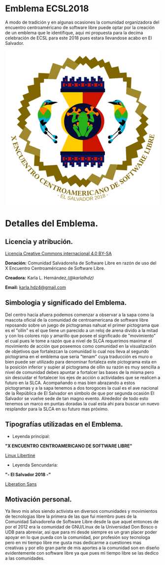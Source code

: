# Emblema ECSL2018
A modo de tradición y en algunas ocasiones la comunidad organizadora del encuentro centroaméricano de software libre puede optar por la creación de un emblema que le identifique, aqui mi propuesta para la decima celebración de ECSL para este 2018 pues estara llevandose acabo en El Salvador.

![Emblema ECSL2018](https://raw.githubusercontent.com/karlalhdz/emblemaECSL2018/master/EmblemaECSL18_KarlaHernandez.png)

# Detalles del Emblema.
## Licencia y atribución.
[Licencia Creative Commons internacional 4.0 BY-SA](https://creativecommons.org/licenses/by-sa/4.0/deed.es_ES)

**Donación:** Comunidad Salvadoreña de Software Libre en razón de uso del X Encuentro Centroaméricano de Software Libre. 

**Creadora:** Karla L. Hernández,*(@karlalhdz)*

**Email:** karla.hdz4@gmail.com

## Simbologia y significado del Emblema.
Del centro hacia afuera podemos comenzar a observar a la sapa como la mascota oficial de la comunidad de centroamericana de software libre reposando sobre un juego de pictogramas nahuat el primer pictograma que es el "ollin" es el que tiene un parecido a un reloj de arena divido a la mitad y con los colores rojo y amarillo que posee el significado de "movimiento" el cual pues le tome a razón que a nivel de SLCA requerimos maximar el movimiento de acción que poseemos como comunidad en la visualización de objetivos que fortalezcan la comunidad lo cual nos lleva al segundo pictograma en el emblema que seria "tenam" cuya traducción es muro o bien puede ser utilizado para denominar fortaleza este pictograma esta en la posición inferior y supier al pictograma de ollin su razón es muy sencilla a nivel de comunidad debes apuntar a fortalcer las bases de la misma pero sin descuidar el fortalecer los ejes de acción o actividades que se realicen a futuro en la SLCA. Acompañando o mas bien abrazando a estos pictogramas y a la sapa tenemos a dos torogoces la cual es el ave nacional de la República de El Salvador en simbolo de que por segunda ocasión El Salvador se vuelve sede de tan magno evento. Alrededor de todo esto tenemos un marco en puntas doradas la cual esta ahi para buscar un nuevo resplandor para la SLCA en su futuro mas próximo. 

## Tipografías utilizadas en el Emblema.
* Leyenda principal: 

**"X ENCUENTRO CENTROAMERICANO DE SOFTWARE LIBRE"** 

[Linux Libertine](https://www.dafont.com/es/linux-libertine.font)

* Leyenda Sencundaria: 

**"- El Salvador 2018 -"**

[Liberation Sans](https://www.fontsquirrel.com/fonts/liberation-sans)

## Motivación personal. 
Ya llevo mis años siendo activista en diversos comunidades y movimientos de tecnologias libre la primera de las que fui miembro pues de la Comunidad Salvadoreña de Software Libre desde la que aquel entonces de por el 2012 era la comunidad de GNU/Linux de la Universidad Don Bosco o UDB para abreviar, asi que para mi desde siempre es un gran placer poder apoyar en lo que pueda con la comunidad, por profesión soy tecnologa pero en mi tiempo libre me gusta mas dedicarme a cuestiones mas creativas y por ello gran parte de mis aportes a la comunidad son en diseño evidentemente con software libre ya que pues mi tiempo libre se las dedico a las comunidades.


